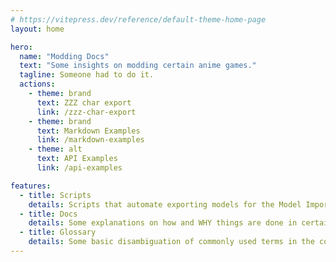 ```yaml
---
# https://vitepress.dev/reference/default-theme-home-page
layout: home

hero:
  name: "Modding Docs"
  text: "Some insights on modding certain anime games."
  tagline: Someone had to do it.
  actions:
    - theme: brand
      text: ZZZ char export
      link: /zzz-char-export
    - theme: brand
      text: Markdown Examples
      link: /markdown-examples
    - theme: alt
      text: API Examples
      link: /api-examples

features:
  - title: Scripts
    details: Scripts that automate exporting models for the Model Importer.
  - title: Docs
    details: Some explanations on how and WHY things are done in certain ways.
  - title: Glossary
    details: Some basic disambiguation of commonly used terms in the community.
---
```

